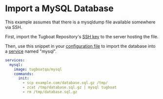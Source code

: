 # Import a MySQL Database

This example assumes that there is a mysqldump file available somewhere via SSH.

First, import the Tugboat Repository's
[SSH key](../../setting-up-tugboat/index.md#set-up-remote-ssh-access) to the
server hosting the file.

Then, use this snippet in your
[configuration file](../../setting-up-tugboat/index.md#create-a-tugboat-config-file)
to import the database into a [service](../../setting-up-services/index.md)
named "mysql".

```yaml
services:
  mysql:
    image: tugboatqa/mysql
    commands:
      init:
        - scp example.com/database.sql.gz /tmp/
        - zcat /tmp/database.sql.gz | mysql tugboat
        - rm /tmp/database.sql.gz
```

